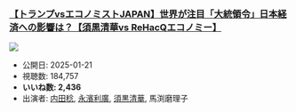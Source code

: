 ### [【トランプvsエコノミストJAPAN】世界が注目「大統領令」日本経済への影響は？【須黒清華vs ReHacQエコノミー】](https://www.youtube.com/watch?v=0Lb5CKEGSqI)
[![](https://img.youtube.com/vi/0Lb5CKEGSqI/sddefault.jpg)](https://www.youtube.com/watch?v=0Lb5CKEGSqI)
-   公開日: 2025-01-21
-   視聴数: 184,757
-   **いいね数: 2,436**
-   出演者: [内田稔](/rehacq_fan/people/内田稔 "wikilink"), [永濱利廣](/rehacq_fan/people/永濱利廣 "wikilink"), [須黒清華](/rehacq_fan/people/須黒清華 "wikilink"), 馬渕磨理子
